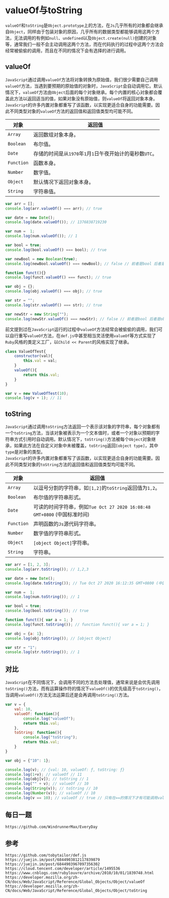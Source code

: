 # valueOf与toString
`valueOf`和`toString`是`Object.prototype`上的方法，在`Js`几乎所有的对象都会继承自`Object`，同样由于包装对象的原因，几乎所有的数据类型都能够调用这两个方法，无法调用的有例如`null`、`undefined`以及`Object.create(null)`创建的对象等，通常我们一般不会主动调用这两个方法，而在代码执行的过程中这两个方法会经常被偷偷的调用，而且在不同的情况下会有选择的进行调用。

## valueOf
`JavaScript`通过调用`valueOf`方法将对象转换为原始值，我们很少需要自己调用`valueOf`方法，当遇到要预期的原始值的对象时，`JavaScript`会自动调用它。默认情况下，`valueOf`方法由`Object`后面的每个对象继承。每个内置的核心对象都会覆盖此方法以返回适当的值，如果对象没有原始值，则`valueOf`将返回对象本身。  
`JavaScript`的许多内置对象都重写了该函数，以实现更适合自身的功能需要。因此不同类型对象的`valueOf`方法的返回值和返回值类型均可能不同。

| 对象 | 返回值
| --- | --- | 
| `Array` | 返回数组对象本身。 | 
| `Boolean` | 布尔值。 | 
| `Date` | 存储的时间是从`1970`年`1`月`1`日午夜开始计的毫秒数`UTC`。 | 
| `Function` | 函数本身。 | 
| `Number` | 数字值。 | 
| `Object` | 默认情况下返回对象本身。 | 
| `String` | 字符串值。 | 

```javascript
var arr = [];
console.log(arr.valueOf() === arr); // true

var date = new Date();
console.log(date.valueOf()); // 1376838719230

var num =  1;
console.log(num.valueOf()); // 1

var bool = true;
console.log(bool.valueOf() === bool); // true

var newBool = new Boolean(true);
console.log(newBool.valueOf() === newBool); // false // 前者是bool 后者是object

function funct(){}
console.log(funct.valueOf() === funct); // true

var obj = {};
console.log(obj.valueOf() === obj); // true

var str = "";
console.log(str.valueOf() === str); // true

var newStr = new String("");
console.log(newStr.valueOf() === newStr); // false // 前者是bool 后者是object
```

前文提到过在`JavaScript`运行的过程中`valueOf`方法经常会被偷偷的调用，我们可以自行重写`valueOf`方法，在`def.js`中甚至相当灵活使用`valueOf`等方式实现了`Ruby`风格的类定义工厂，以`Child << Parent`的风格实现了继承。

```javascript
class ValueOfTest{
    constructor(val){
        this.val = val;
    }
    valueOf(){
        return this.val;
    }
}

var v = new ValueOfTest(10);
console.log(v + 1); // 11
```

## toString
`JavaScript`通过调用`toString`方法返回一个表示该对象的字符串，每个对象都有一个`toString`方法，当该对象被表示为一个文本值时，或者一个对象以预期的字符串方式引用时自动调用。默认情况下，`toString()`方法被每个`Object`对象继承，如果此方法在自定义对象中未被覆盖，`toString`返回`[object type]`，其中`type`是对象的类型。  
`JavaScript`的许多内置对象都重写了该函数，以实现更适合自身的功能需要。因此不同类型对象的`toString`方法的返回值和返回值类型均可能不同。

| 对象 | 返回值
| --- | --- | 
| `Array` | 以逗号分割的字符串，如`[1,2]`的`toString`返回值为`1,2`。 | 
| `Boolean` | 布尔值的字符串形式。 | 
| `Date` | 可读的时间字符串，例如`Tue Oct 27 2020 16:08:48 GMT+0800` (中国标准时间) | 
| `Function` | 声明函数的`Js`源代码字符串。 | 
| `Number` | 数字值的字符串形式。 | 
| `Object` | `[object Object]`字符串。 | 
| `String` | 字符串。 | 

```javascript
var arr = [1, 2, 3];
console.log(arr.toString()); // 1,2,3

var date = new Date();
console.log(date.toString()); // Tue Oct 27 2020 16:12:35 GMT+0800 (中国标准时间)

var num =  1;
console.log(num.toString()); // 1

var bool = true;
console.log(bool.toString()); // true

function funct(){ var a = 1; }
console.log(funct.toString()); // function funct(){ var a = 1; }

var obj = {a: 1};
console.log(obj.toString()); // [object Object]

var str = "1";
console.log(str.toString()); // 1
```

## 对比
`JavaScript`在不同情况下，会调用不同的方法去处理值，通常来说是会优先调用`toString()`方法，而有运算操作符的情况下`valueOf()`的优先级高于`toString()`，当调用`valueOf()`方法无法运算后还是会再调用`toString()`方法。

```javascript
var v = {
    val: 10,
    valueOf: function(){
        console.log("valueOf");
        return this.val;
    },
    toString: function(){
        console.log("toString");
        return this.val;
    }
}

var obj = {"10": 1};

console.log(v); // {val: 10, valueOf: ƒ, toString: ƒ}
console.log(1+v); // valueOf // 11
console.log(obj[v]); // toString // 1
console.log("" + v); // valueOf // 10
console.log(String(v)); // toString // 10
console.log(Number(v)); // valueOf // 10
console.log(v == 10); // valueOf // true // 只有在==的情况下才有可能调用valueOf 在===的情况下object与number不可能相等
```


## 每日一题

```
https://github.com/WindrunnerMax/EveryDay
```

## 参考

```
https://github.com/tobytailor/def.js
https://juejin.im/post/6844903812117839879
https://juejin.im/post/6844903967097356302
https://cloud.tencent.com/developer/article/1495536
https://www.cnblogs.com/rubylouvre/archive/2010/10/01/1839748.html
https://developer.mozilla.org/zh-CN/docs/Web/JavaScript/Reference/Global_Objects/Object/valueOf
https://developer.mozilla.org/zh-CN/docs/Web/JavaScript/Reference/Global_Objects/Object/toString
```

